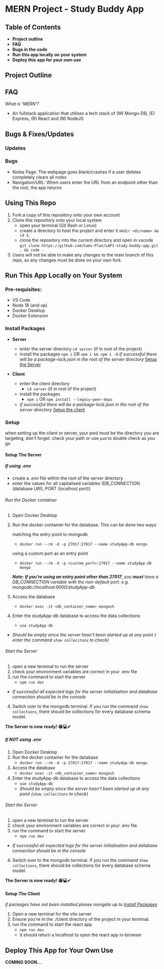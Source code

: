 # MERN Project - Study Buddy App

## Table of Contents
- **Project outline**
- **FAQ**
- **Bugs in the code**
- **Run this app locally on your system**
- **Deploy this app for your own use**

## Project Outline

## FAQ

*What is 'MERN'?*
- An fullstack application that utilises a tech stack of (M) Mongo-DB, (E) Express, (R) React and (N) NodeJS

## Bugs & Fixes/Updates

### Updates

### Bugs

- Notes Page: The webpage goes blank/crashes if a user deletes completely clears all notes
- Navigation/URL: When users enter the URL from an endpoint other than the root, the app returns  
## Using This Repo
1. Fork a copy of this repository onto your own account
2. Clone this repository onto your local system
    - open your terminal (Git Bash or Linux)
    - create a directory to host the project and enter it 
    `mkdir <dirname> && cd $_`
    - clone the repository into the current directory and open in vscode
    `git clone https://github.com/Cams-Plan/LAP3-study-buddy-app.git . && code .`
3. Users will not be able to make any changes to the main branch of this repo, so any changes must be done on your own fork.

## Run This App Locally on Your System

### Pre-requisites:
- VS Code
- Node 18 (and up)
- Docker Desktop
- Docker Extension
### Install Packages
- **Server**
    - enter the server directory
    `cd server` (if in root of the project)
    - install the packages
    `npm i` OR `npm i && npm i -D`
    *if successful there will be a package-lock.json in the root of the server directory*
    [Setup the Server](#setup-the-server)

- **Client**
    - enter the client directory
        - `cd server` (if in root of the project)
    - install the packages
        - `npm i` OR `npm install --legacy-peer-deps`
    - *if successful there will be a package-lock.json in the root of the server directory*
    [Setup the client](#setup-the-client)

### Setup
when setting up the client or server, your pwd must be the directory you are targeting, don't forget. check your path or use `pwd` to double check as you go
#### Setup The Server

##### If using .env
- create a *.env* file within the root of the server directory
- enter the values for all capitalised variables
(DB_CONNECTION (database URI), PORT (localhost port))
###### Run the Docker container
1. Open Docker Desktop
2. Run the docker container for the database. This can be done two ways:

    matching the entry point to mongodb
    - `docker run --rm -d -p 27017:27017 --name studyApp-db mongo`

    using a custom port as an entry point
    - `docker run --rm -d -p <custom_port>:27017 --name studyApp-db mongo`

    *__Note: If you're using an entry point other than 27017__, you __must__ have a DB_CONNECTION variable with the non-default port. e.g. mongodb://localhost:9000/studyApp-db*
3. Access the database
    - `docker exec -it <db_container_name> mongosh`
4. Enter the studyApp-db database to access the data collections
    - `use studyApp-db`
- *Should be empty since the server hasn't been started up at any point ( enter the command `show collecitons` to check)*
###### Start the Server
1. open a new terminal to run the server
2. check your environment variables are correct in your .env file
3. run the command to start the server
    - `npm run dev`
- *If successful all expected logs for the server initialisation and database connection should be in the console*
4. Switch over to the mongodb terminal. If you run the command `show collections`, there should be collections for every database schema model.

**The Server is now ready! 😁💻✔**
    
##### If NOT using .env
1. Open Docker Desktop
2. Run the docker container for the database
    - `docker run --rm -d -p 27017:27017 --name studyApp-db mongo`
3. Access the database
    - `docker exec -it <db_container_name> mongosh`
4. Enter the studyApp-db database to access the data collections
    - `use studyApp-db`
    - *Should be empty since the server hasn't been started up at any point (`show collecitons` to check)*
###### Start the Server
1. open a new terminal to run the server
2. check your environment variables are correct in your .env file
3. run the command to start the server
    - `npm run dev`
- *If successful all expected logs for the server initialisation and database connection should be in the console*
4. Switch over to the mongodb terminal. If you run the command `show collections`, there should be collections for every database schema model.

**The Server is now ready! 😁💻✔**

#### Setup The Client

*if packages have not been installed please navigate up to [Install Packages](#install-packages)*

1. Open a new terminal for the vite server
2. Ensure you're in the ./client directory of the project in your terminal.
3. run the command to start the react app
    - `npm run dev`
    - it should return a localhost to open the react app in-browser
## Deploy This App for Your Own Use

__COMING SOON...__
